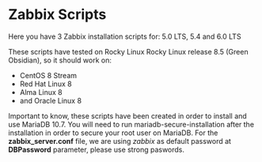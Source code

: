 # Zabbix Scripts

Here you have 3 Zabbix installation scripts for: 5.0 LTS, 5.4 and 6.0 LTS

These scripts have tested on Rocky Linux Rocky Linux release 8.5 (Green Obsidian), so it should work on:

* CentOS 8 Stream
* Red Hat Linux 8
* Alma Linux 8
* and Oracle Linux 8

Important to know, these scripts have been created in order to install and use MariaDB 10.7. 
You will need to run mariadb-secure-installation after the installation in order to secure your root user on MariaDB.
For the **zabbix_server.conf** file, we are using *zabbix* as default password at **DBPassword** parameter, please use strong paswords.




